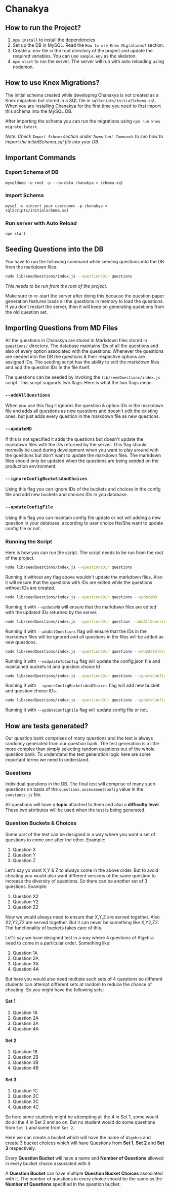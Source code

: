 # Chanakya

## How to run the Project?

1. `npm install` to install the dependencies
2. Set up the DB in MySQL. Read the `How to use Knex Migrations?` section.
3. Create a .env file in the root directory of the project and update the required variables. You can use `sample.env` as the skeleton.
4. `npm start` to run the server. The server will run with auto reloading using nodemon.


## How to use Knex Migrations?

The initial schema created while developing Chanakya is not created as a Knex migration but stored in a SQL file in `sqlScripts/initialSchema.sql`. When you are installing Chanakya for the first time you need to first import this schema into the MySQL DB.

After importing the schema you can run the migrations using `npm run knex migrate:latest`.

*Note: Check `Import Schema` section under `Important Commands` to see how to import the initialSchema.sql file into your DB.*

## Important Commands

### Export Schema of DB
`mysqldump -u root -p --no-data chanakya > schema.sql`

### Import Schema
`mysql -u <insert your username> -p chanakya < sqlScripts/initialSchema.sql`

### Run server with Auto Reload
`npm start`

## Seeding Questions into the DB

You have to run the following command while seeding questions into the DB from the markdown files.

```sh
node lib/seedQuestions/index.js --questionsDir questions
```

*This needs to be run from the root of the project.*

Make sure to re-start the server after doing this because the question paper generation features loads all the questions in memory to load the questions. If you don't restart the server, then it will keep on generating questions from the old question set.

## Importing Questions from MD Files

All the questions in Chanakya are stored in Markdown files stored in `questions/` directory. The database maintains IDs of all the questions and also of every option associated with the questions. Whenever the questions are seeded into the DB the questions & their respective options are assigned IDs. The seeding script has the ability to edit the markdown files and add the question IDs in the file itself.

The questions can be seeded by invoking the `lib/seedQuestions/index.js` script. This script supports two flags. Here is what the two flags mean.

### `--addAllQuestions`
When you use this flag it ignores the question & option IDs in the markdown file and adds all questions as new questions and doesn't edit the existing ones, but just adds every question in the markdown file as new questions.

### `--updateMD`
If this is not specified it adds the questions but doesn't update the markdown files with the IDs returned by the server. This flag should normally be used during development when you want to play around with the questions but don't want to update the markdown files. The markdown files should only be updated when the questions are being seeded on the production environment.

### `--ignoreConfigBucketsAndChoices`
Using this flag you can ignore IDs of the buckets and choices in the config file and add new buckets and choices IDs in you database.

### `--updateConfigFile`
Using this flag you can maintain config file update or not will adding a new question in your database. according to user choice He/She want to update config file or not.
### Running the Script

Here is how you can run the script. The script needs to be run from the root of the project.

```bash
node lib/seedQuestions/index.js --questionsDir questions
```

Running it without any flag above wouldn't update the markdown files. Also it will ensure that the questions with IDs are edited while the questions without IDs are created.


```bash
node lib/seedQuestions/index.js --questionsDir questions --updateMD
```

Running it with `--updateMD` will ensure that the markdown files are edited with the updated IDs returned by the server.

```bash
node lib/seedQuestions/index.js --questionsDir question --addAllQuestions
```

Running it with `--addAllQuestions` flag will ensure that the IDs in the markdown files will be ignored and all questions in the files will be added as new questions.


```bash
node lib/seedQuestions/index.js --questionsDir questions --noUpdateToConfig
```
Running it with `--noUpdateToConfig` flag will update the config.json file and maintained buckets Id and question choice Id


```bash
node lib/seedQuestions/index.js --questionsDir questions --ignoreConfigBucketsAndChoices
```
Running it with `--ignoreConfigBucketsAndChoices` flag will add new bucket and question choice IDs.

```bash
node lib/seedQuestions/index.js --questionsDir questions --updateConfigFile
```
Running it with `--updateConfigFile` flag will update config file or not.

## How are tests generated?

Our question bank comprises of many questions and the test is always randomly generated from our question bank. The test generation is a little more complex than simply selecting random questions out of the whole question bank. To understand the test generation logic here are some important terms we need to understand.

### Questions
Individual questions in the DB. The final test will comprise of many such questions on basis of the `questions.assessmentConfig` value in the `constants.js` file.

All questions will have a **topic** attached to them and also a **difficulty level**. These two attributes will be used when the test is being generated.

### Question Buckets & Choices
Some part of the test can be designed in a way where you want a set of questions to come one after the other. Example:

1. Question X
2. Question Y
3. Question Z

Let's say yo want X,Y & Z to always come in the above order. But to avoid cheating you would also want different versions of the same question to increase the diversity of questions. So there can be another set of 3 questions. Example:

1. Question X2
2. Question Y2
3. Question Z2

Now we would always need to ensure that X,Y,Z are served together. Also X2,Y2,Z2 are served together. But it can never be something like X,Y2,Z2. The functionality of buckets takes care of this.

Let's say we have designed test in a way where 4 questions of Algebra need to come in a particular order. Something like:

1. Question 1A
2. Question 2A
3. Question 3A
4. Question 4A

But here you would also need multiple such sets of 4 questions so different students can attempt different sets at random to reduce the chance of cheating. So you might have the following sets:

#### Set 1
1. Question 1A
2. Question 2A
3. Question 3A
4. Question 4A

#### Set 2
1. Question 1B
2. Question 2B
3. Question 3B
4. Question 4B

#### Set 3
1. Question 1C
2. Question 2C
3. Question 3C
4. Question 4C

So here some students might be attempting all the 4 in Set 1, some would do all the 4 in Set 2 and so on. But no student would do some questions from `Set 1` and some from `Set 2`.

Here we can create a bucket which will have the name of `Algebra` and create 3 bucket choices which will have Questions from **Set 1**, **Set 2** and **Set 3** respectively.

Every **Question Bucket** will have a name and **Number of Questions** allowed in every bucket choice associated with it.

A **Question Bucket** can have multiple **Question Bucket Choices** associated with it. The number of questions in every choice should be the same as the **Number of Questions** specified in the question bucket.
